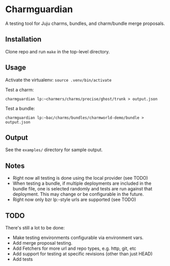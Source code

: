 # Charmguardian

A testing tool for Juju charms, bundles, and charm/bundle merge proposals.

## Installation

Clone repo and run `make` in the top-level directory.

## Usage

Activate the virtualenv: `source .venv/bin/activate`

Test a charm:

    charmguardian lp:~charmers/charms/precise/ghost/trunk > output.json

Test a bundle:

    charmguardian lp:~bac/charms/bundles/charmworld-demo/bundle > output.json

## Output

See the `examples/` directory for sample output.

## Notes

* Right now all testing is done using the local provider (see TODO)
* When testing a bundle, if multiple deployments are included in the
  bundle file, one is selected randomly and tests are run against that
  deployment. This may change or be configurable in the future.
* Right now only bzr lp:-style urls are supported (see TODO)

## TODO

There's still a lot to be done:

* Make testing environments configurable via environment vars.
* Add merge proposal testing.
* Add Fetchers for more url and repo types, e.g. http, git, etc
* Add support for testing at specific revisions (other than just HEAD)
* Add tests
